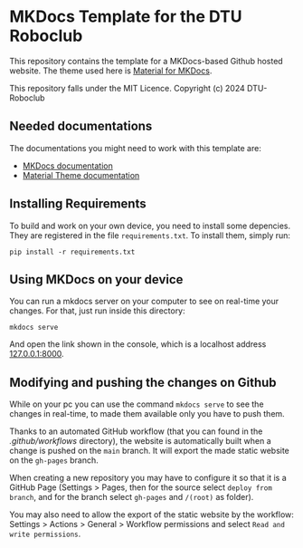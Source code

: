 # MKDocs Template for the DTU Roboclub 

This repository contains the template for a MKDocs-based Github hosted website.
The theme used here is [Material for MKDocs](https://squidfunk.github.io/mkdocs-material/).

This repository falls under the MIT Licence. Copyright (c) 2024 DTU-Roboclub

## Needed documentations

The documentations you might need to work with this template are:

- [MKDocs documentation](https://www.mkdocs.org/)
- [Material Theme documentation](https://squidfunk.github.io/mkdocs-material/)

## Installing Requirements

To build and work on your own device, you need to install some depencies. They are registered in the file `requirements.txt`. To install them, simply run:

```shell
pip install -r requirements.txt
```

## Using MKDocs on your device

You can run a mkdocs server on your computer to see on real-time your changes. For that, just run inside this directory:

```shell
mkdocs serve
```

And open the link shown in the console, which is a localhost address [127.0.0.1:8000](127.0.0.1:8000).

## Modifying and pushing the changes on Github

While on your pc you can use the command `mkdocs serve` to see the changes in real-time, to made them available only you have to push them. 

Thanks to an automated GitHub workflow (that you can found in the *.github/workflows* directory), the website is automatically built when a change is pushed on the `main` branch. It will export the made static website on the `gh-pages` branch.

When creating a new repository you may have to configure it so that it is a GitHub Page (Settings > Pages, then for the source select `deploy from branch`, and for the branch select `gh-pages` and `/(root)` as folder).

You may also need to allow the export of the static website by the workflow: Settings > Actions > General > Workflow permissions and select `Read and write permissions`.